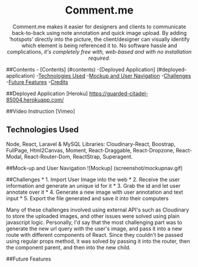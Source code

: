 <!-- Name -->
<h1 align="center"> Comment.me </h1>

<!-- App Description -->
<div align="center"> Comment.me makes it easier for designers and clients to communicate back-to-back using note annotation and quick image upload. By adding 'hotspots' directly into the picture, the client/designer can visually identify which element is being referenced it to. No software hassle and complications, <em>it's completely free with, web-based and with no installation required.</em> </div>

##Contents
    - [Contents] (#contents)
        -[Deployed Application] (#deployed-application)
        -[Technologies Used](#technologies-used)
        -[Mockup and User Navigation](#mock-user-navigation)
        -[Challenges](#challenges)
        -[Future Features](#future-features)
        -[Credits](#credits)

##Deployed Application
[Heroku] https://guarded-citadel-85004.herokuapp.com/

##Video Instruction 
[Vimeo] 

## Technologies Used 
Node, React, Laravel & MySQL
Libraries: Cloudinary-React, Boostrap, FullPage, Html2Canvas, Moment, React-Draggable, React-Dropzone, React-Modal, React-Router-Dom, ReactStrap, Superagent.


##Mock-up and User Navigation 
![Mockup] (screenshot/mockupnav.gif)

##Challenges 
    * 1. Import User Image into the web
    * 2. Receive the user information and generate an unique id for it
    * 3. Grab the id and let user annotate over it
    * 4. Generate a new image with user annotation and text input
    * 5. Export the file generated and save it into their computers

Many of these challenges involved using external API's such as Cloudinary to store the uploaded images, and other issues were solved using plain javascript logic. Personally, I'd say that the most challenging part was to generate the new url query <em> with </em> the user's image, and pass it into a new route with different components of React. Since they couldn't be passed using regular props method, it was solved by passing it into the router, then the component parent, and then into the new child. 

##Future Features



